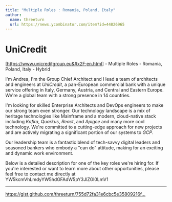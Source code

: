 ```yaml
---
title: "Multiple Roles : Romania, Poland, Italy"
author:
  name: threeturn
  url: https://news.ycombinator.com/item?id=44826965
---
```


<JobNavigation />

# UniCredit  
[<a href="https:&#x2F;&#x2F;www.unicreditgroup.eu&#x2F;en.html" rel="nofollow">https:&#x2F;&#x2F;www.unicreditgroup.eu&#x2F;en.html</a>] - Multiple Roles - Romania, Poland, Italy - Hybrid

I&#x27;m Andrea, I&#x27;m the Group Chief Architect and I lead a team of architects and engineers at *UniCredit*, a pan-European commercial bank with a unique service offering in Italy, Germany, Austria, and Central and Eastern Europe. We&#x27;re a global team with a strong presence in 14 countries.

I&#x27;m looking for skilled Enterprise Architects and DevOps engineers to make our strong team even stronger. Our technology landscape is a mix of heritage technologies like Mainframe and a modern, cloud-native stack including *Kafka*, *Quarkus*, *React*, and *Apigee* and many more cool technology. We&#x27;re committed to a cutting-edge approach for new projects and are actively migrating a significant portion of our systems to *GCP*.

Our leadership team is a fantastic blend of tech-savvy digital leaders and seasoned bankers who embody a &quot;can do&quot; attitude, making for an exciting and dynamic work environment.

Below is a detailed description for one of the key roles we&#x27;re hiring for. If you&#x27;re interested or want to learn more about other opportunities, please feel free to contact me directly at YW5kcmVhLmdyYW5hdGFAdW5pY3JlZGl0LmV1

---

<a href="https:&#x2F;&#x2F;gist.github.com&#x2F;threeturn&#x2F;755d72fa31e6cbc5e35809216f5b717a" rel="nofollow">https:&#x2F;&#x2F;gist.github.com&#x2F;threeturn&#x2F;755d72fa31e6cbc5e35809216f...</a>
<JobApplication />
